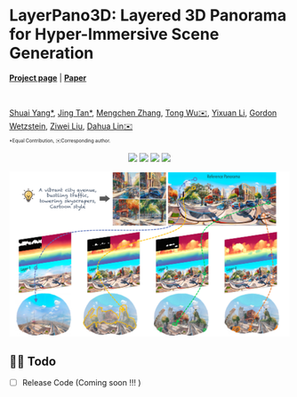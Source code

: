 # LayerPano3D: Layered 3D Panorama for Hyper-Immersive Scene Generation


[**Project page**](https://ys-imtech.github.io/projects/LayerPano3D/) | [**Paper**](https://arxiv.org/abs/2312.04543)



</br>

[Shuai Yang*](https://ys-imtech.github.io/), 
[Jing Tan*](https://sparkstj.github.io/), 
[Mengchen Zhang](https://github.com/kszpxxzmc/), 
[Tong Wu✉️](https://wutong16.github.io/), 
[Yixuan Li](https://yixuanli98.github.io/), 
[Gordon Wetzstein](https://stanford.edu/~gordonwz/), 
[Ziwei Liu](https://liuziwei7.github.io/), 
[Dahua Lin✉️](http://dahua.me/)

<p style="font-size: 0.6em; margin-top: -1em">*Equal Contribution,  ✉️Corresponding author.</p>



<p align="center">
<a href="https://arxiv.org/abs/2312.04543"><img src="https://img.shields.io/badge/arXiv-Paper-<color>"></a>
<a href="https://ys-imtech.github.io/projects/LayerPano3D/"><img src="https://img.shields.io/badge/Project-Website-red"></a>
<a href="https://www.youtube.com/watch?v=dXvoFRbHOiw"><img src="https://img.shields.io/static/v1?label=Demo&message=Video&color=orange"></a>
<a href="" target='_blank'>
<img src="https://visitor-badge.laobi.icu/badge?page_id=YS-IMTech.LayerPano3D" />
</a>
</p>


<!-- 
<video class="video img-fluid" loop autoplay muted>
    <source src="assets/web_case_video.mp4" />
</video> -->
![](assets/layerpano3d.png)


## 👨‍💻 Todo
- [ ] Release Code (Coming soon !!! )


<!-- ## ✒️ Citation
If you find our work helpful for your research, please consider giving a star ⭐ and citation 📝

```bibtex

}
``` -->
